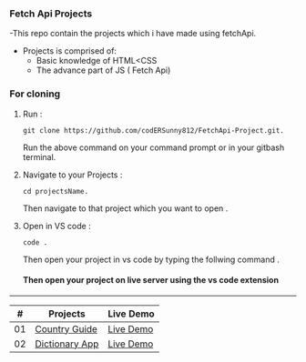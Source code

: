 ###  Fetch Api Projects

-This repo contain the projects which i have made using fetchApi.
- Projects is comprised of:
  - Basic knowledge of HTML<CSS
  - The advance part of JS ( Fetch Api)

### For cloning

1. Run :

    ```
    git clone https://github.com/codERSunny812/FetchApi-Project.git.
    ```
   Run the above command on your command prompt or in your gitbash terminal.


2. Navigate to your Projects :

    ```
    cd projectsName.
    ```
   Then navigate to that project which you want to open .


2. Open in VS code :

    ```
   code .
    ```
   Then open your project in vs code by typing the follwing command .

   #### Then open your project on live server using the vs code extension


<hr>

|  #  | Projects                                                                                                                     | Live Demo                                                                         |
| :-: | --------------------------------------------------------------------------------------------------------------------------- | --------------------------------------------------------------------------------- |
| 01  | [Country Guide](https://github.com/codERSunny812/FetchApi-Project/tree/main/Country%20Guide%20App)                             | [Live Demo](https://jazzy-arithmetic-2f5c0c.netlify.app/)               |
| 02  | [Dictionary App](https://github.com/codERSunny812/FetchApi-Project/tree/main/Dictionary%20App)                             | [Live Demo](https://stirring-concha-200273.netlify.app/)               |

